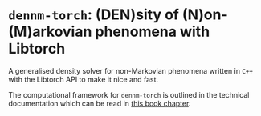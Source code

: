 # `dennm-torch`: (DEN)sity of (N)on-(M)arkovian phenomena with Libtorch

A generalised density solver for non-Markovian phenomena written in `C++` with the Libtorch API to make it nice and fast.

The computational framework for `dennm-torch` is outlined in the technical documentation which can be read in [this book chapter](https://umbralcalc.github.io/worlds-of-observation/numerical_time_evolution_of_probabilities/chapter.pdf).
